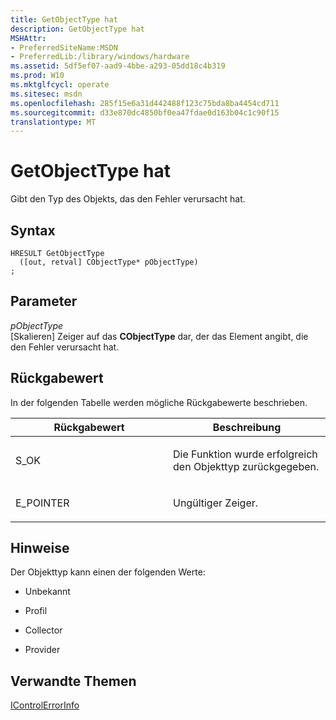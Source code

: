 ```yaml
---
title: GetObjectType hat
description: GetObjectType hat
MSHAttr:
- PreferredSiteName:MSDN
- PreferredLib:/library/windows/hardware
ms.assetid: 5df5ef07-aad9-4bbe-a293-05dd18c4b319
ms.prod: W10
ms.mktglfcycl: operate
ms.sitesec: msdn
ms.openlocfilehash: 285f15e6a31d442488f123c75bda8ba4454cd711
ms.sourcegitcommit: d33e870dc4850bf0ea47fdae0d163b04c1c90f15
translationtype: MT
---
```

# <a name="getobjecttype"></a>GetObjectType hat


Gibt den Typ des Objekts, das den Fehler verursacht hat.

## <a name="syntax"></a>Syntax


``` syntax
HRESULT GetObjectType
  ([out, retval] CObjectType* pObjectType)
;
```

## <a name="parameters"></a>Parameter


<a href="" id="pobjecttype"></a>*pObjectType*  
\[Skalieren\] Zeiger auf das **CObjectType** dar, der das Element angibt, die den Fehler verursacht hat.

## <a name="return-value"></a>Rückgabewert


In der folgenden Tabelle werden mögliche Rückgabewerte beschrieben.

<table>
<colgroup>
<col width="50%" />
<col width="50%" />
</colgroup>
<thead>
<tr class="header">
<th>Rückgabewert</th>
<th>Beschreibung</th>
</tr>
</thead>
<tbody>
<tr class="odd">
<td><p>S_OK</p></td>
<td><p>Die Funktion wurde erfolgreich den Objekttyp zurückgegeben.</p></td>
</tr>
<tr class="even">
<td><p>E_POINTER</p></td>
<td><p>Ungültiger Zeiger.</p></td>
</tr>
</tbody>
</table>

 

## <a name="remarks"></a>Hinweise


Der Objekttyp kann einen der folgenden Werte:

-   Unbekannt

-   Profil

-   Collector

-   Provider

## <a name="related-topics"></a>Verwandte Themen


[IControlErrorInfo](icontrolerrorinfo.md)

 

 







